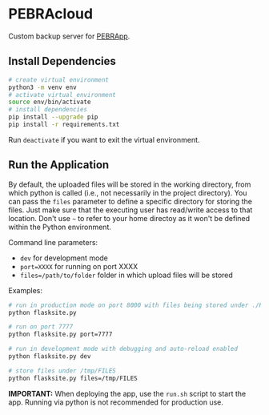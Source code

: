 # PEBRAcloud

Custom backup server for [PEBRApp](https://github.com/chrisly-bear/PEBRApp).

## Install Dependencies

```bash
# create virtual environment
python3 -m venv env
# activate virtual environment
source env/bin/activate
# install dependencies
pip install --upgrade pip
pip install -r requirements.txt
```

Run `deactivate` if you want to exit the virtual environment.

## Run the Application

By default, the uploaded files will be stored in the working directory, from which python is called (i.e., not necessarily in the project directory). You can pass the `files` parameter to define a specific directory for storing the files. Just make sure that the executing user has read/write access to that location. Don't use `~` to refer to your home directoy as it won't be defined within the Python environment.

Command line parameters:

- `dev` for development mode
- `port=XXXX` for running on port XXXX
- `files=/path/to/folder` folder in which upload files will be stored

Examples:

```bash
# run in production mode on port 8000 with files being stored under ./PEBRAcloud_files
python flasksite.py

# run on port 7777
python flasksite.py port=7777

# run in development mode with debugging and auto-reload enabled
python flasksite.py dev

# store files under /tmp/FILES
python flasksite.py files=/tmp/FILES
```

**IMPORTANT:**
When deploying the app, use the `run.sh` script to start the app. Running via python is not recommended for production use.
